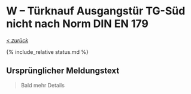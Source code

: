 # W &ndash; Türknauf Ausgangstür TG-Süd nicht nach Norm DIN EN 179

_[&lt; zurück](../../index.md)_

{% include_relative status.md %}

## Ursprünglicher Meldungstext

> Bald mehr Details

